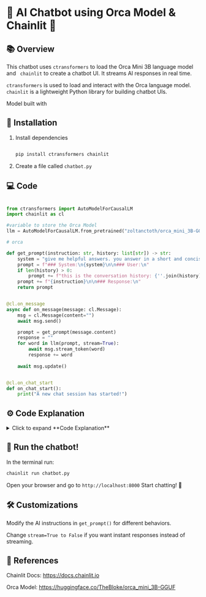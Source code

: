 # :robot: AI Chatbot using Orca Model & Chainlit :robot: 

## :books: Overview
This chatbot uses ```ctransformers``` to load the Orca Mini 3B language model and ``` chainlit``` to create a chatbot UI. It streams AI responses in real time.

```ctransformers``` is used to load and interact with the Orca language model.
```chainlit``` is a lightweight Python library for building chatbot UIs.

Model built with 

## :checkered_flag: Installation

1. Install dependencies

   ```bash

   pip install ctransformers chainlit

   ```

2. Create a file called ```chatbot.py```


## :computer: Code

```python

from ctransformers import AutoModelForCausalLM
import chainlit as cl

#variable to store the Orca Model
llm = AutoModelForCausalLM.from_pretrained("zoltanctoth/orca_mini_3B-GGUF", model_file="orca-mini-3b.q4_0.gguf")

# orca

def get_prompt(instruction: str, history: list[str]) -> str:
    system = "give me helpful answers. you answer in a short and concise way."
    prompt = f"### System:\n{system}\n\n### User:\n"
    if len(history) > 0:
        prompt += f"this is the conversation history: {''.join(history)}. Now answer the question: "
    prompt += f"{instruction}\n\n### Response:\n"
    return prompt


@cl.on_message
async def on_message(message: cl.Message):
    msg = cl.Message(content="")
    await msg.send()

    prompt = get_prompt(message.content)
    response = ""
    for word in llm(prompt, stream=True):
        await msg.stream_token(word)
        response += word
    
    await msg.update()


@cl.on_chat_start
def on_chat_start():
    print("A new chat session has started!")

```
## :gear: **Code Explanation** 
<details>
<summary>  Click to expand **Code Explanation**</summary>


*Loading the AI Model*
```python
llm = AutoModelForCausalLM.from_pretrained(
    "zoltanctoth/orca_mini_3B-GGUF", 
    model_file="orca-mini-3b.q4_0.gguf"
)
```

```AutoModelForCausalLM.from_pretrained(...)```: Loads the Orca Mini 3B model from Hugging Face.

```"zoltanctoth/orca_mini_3B-GGUF"```: Refers to the model repository.

```model_file="orca-mini-3b.q4_0.gguf"```: Specifies the exact model file for inference.

----
*Generating a Prompt for the AI*

```python
def get_prompt(instruction: str, history: list[str]) -> str:
    system = "give me helpful answers. you answer in a short and concise way."
    prompt = f"### System:\n{system}\n\n### User:\n"
```
The function formats a prompt to provide better AI responses.
system: Defines AI behavior, instructing it to be concise.

```python

    if len(history) > 0:
        prompt += f"this is the conversation history: {''.join(history)}. Now answer the question: "
```

If there is chat history, it is included in the prompt for better contextual understanding.

```python

    prompt += f"{instruction}\n\n### Response:\n"
    return prompt
```
The user's question (instruction) is added to the prompt.
The function returns the final prompt to be sent to the model.

----
*Handling User Messages*

```python
@cl.on_message
async def on_message(message: cl.Message):
    msg = cl.Message(content="")
    await msg.send()
```

@cl.on_message: This function is triggered when a user sends a message.
msg = cl.Message(content=""): Initializes an empty message.
await msg.send(): Sends the message to update the UI.

---

*Generating and Streaming AI Response*

```python
    prompt = get_prompt(message.content)
    response = ""
    for word in llm(prompt, stream=True):
        await msg.stream_token(word)
        response += word
```
Calls get_prompt(message.content) to format the prompt.
llm(prompt, stream=True): Sends the prompt to the Orca model and streams the response word-by-word.
await msg.stream_token(word): Streams each word to the UI in real-time.
response += word: Builds the response as words arrive.

---
*Final UI Update*

```python
    await msg.update()
```
Finalizes and updates the UI with the complete response.

---
*Handling Chat Session Start*
```python
@cl.on_chat_start
def on_chat_start():
    print("A new chat session has started!")
```

@cl.on_chat_start: Runs when a new chat session begins.
Prints "A new chat session has started!" to indicate a fresh conversation.

---
</details>

## :rocket: Run the chatbot!

In the terminal run:
```bash
chainlit run chatbot.py
```

Open your browser and go to ```http://localhost:8000```
Start chatting! 🚀

## :hammer_and_wrench: Customizations

Modify the AI instructions in ```get_prompt()``` for different behaviors.

Change ```stream=True to False``` if you want instant responses instead of streaming.

## :link: References

Chainlit Docs: https://docs.chainlit.io

Orca Model: https://huggingface.co/TheBloke/orca_mini_3B-GGUF

